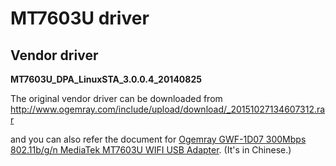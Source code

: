 # MT7603U driver


## Vendor driver
**MT7603U_DPA_LinuxSTA_3.0.0.4_20140825**

The original vendor driver can be downloaded from http://www.ogemray.com/include/upload/download/_20151027134607312.rar

and you can also refer the document for [Ogemray GWF-1D07 300Mbps 802.11b/g/n MediaTek MT7603U WIFI USB Adapter](http://www.ogemray.com/product/download/GWF-1D07_xz.pdf). (It's in Chinese.)
